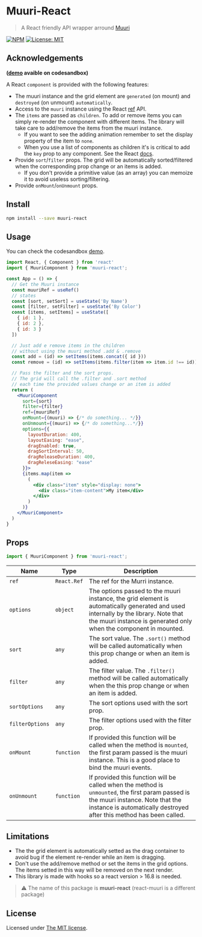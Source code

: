 # Muuri-React

> A React friendly API wrapper arround [Muuri](https://github.com/haltu/muuri)

[![NPM](https://img.shields.io/npm/v/muuri-react.svg)](https://www.npmjs.com/package/react-muuri) [![License: MIT](https://img.shields.io/badge/License-MIT-green.svg)](https://opensource.org/licenses/MIT)

## Acknowledgements

**([demo](https://codesandbox.io/s/muuri-react-pqtbx) avaible on codesandbox)**

A React `component` is provided with the following features:
- The muuri instance and the grid element are `generated` (on mount) and `destroyed` (on unmount) `automatically`.
- Access to the `muuri` instance using the React [ref](https://reactjs.org/docs/refs-and-the-dom.html#creating-refs) API.
- The `items` are passed as `children`. To add or remove items you can simply re-render the component with different items. The library will take care to add/remove the items from the muuri instance.
    - If you want to see the adding animation remember to set the display property of the item to `none`.
    - When you use a list of components as children it's is critical to add the `key` prop to any component. See the React [docs](https://reactjs.org/docs/lists-and-keys.html).
- Provide `sort`/`filter` props. The grid will be automatically sorted/filtered when the corresponding prop change or an items is added.
    - If you don't provide a primitive value (as an array) you can memoize it to avoid useless sorting/filtering. 
- Provide `onMount`/`onUnmount` props.

## Install

```bash
npm install --save muuri-react
```

## Usage

You can check the codesandbox [demo](https://codesandbox.io/s/muuri-react-pqtbx).
```jsx
import React, { Component } from 'react'
import { MuuriComponent } from 'muuri-react';

const App = () => {
  // Get the Muuri instance
  const muuriRef = useRef()
  // states
  const [sort, setSort] = useState('By Name')
  const [filter, setFilter] = useState('By Color')
  const [items, setItems] = useState([
    { id: 1 },
    { id: 2 },
    { id: 3 }
  ])

  // Just add e remove items in the children 
  // without using the muuri method .add & .remove
  const add = (id) => setItems(items.concat({ id })) 
  const remove = (id) => setItems(items.filter(item => item.id !== id))

  // Pass the filter and the sort props.
  // The grid will call the .filter and .sort method
  // each time the provided values change or an item is added
  return (
    <MuuriComponent
      sort={sort}
      filter={filter}
      ref={muuriRef}
      onMount={(muuri) => {/* do something... */}}
      onUnmount={(muuri) => {/* do something...*/}}
      options={{
        layoutDuration: 400,
        layoutEasing: "ease",
        dragEnabled: true,
        dragSortInterval: 50,
        dragReleaseDuration: 400,
        dragReleseEasing: "ease"
      }}>
      {items.map(item => 
        (
          <div class="item" style="display: none">
            <div class="item-content">My item</div>
          </div>
        )
      )}
    </MuuriComponent>
  )
}
```

## Props

```jsx
import { MuuriComponent } from 'muuri-react';
```

| Name | Type | Description |
| --- | --- | -- |
| `ref` | `React.Ref` | The ref for the Murri instance. |
| `options` | `object` | The options passed to the muuri instance, the grid element is automatically generated and used internally by the library. Note that the muuri instance is generated only when the component in mounted.  |
| `sort` | `any` | The sort value. The `.sort()` method will be called automatically when this prop change or when an item is added.  |
| `filter` | `any` | The filter value. The `.filter()` method will be called automatically when the this prop change or when an item is added. |
| `sortOptions` | `any` | The sort options used with the sort prop. |
| `filterOptions` | `any` | The filter options used with the filter prop. |
| `onMount` | `function` | If provided this function will be called when the method is `mounted`, the first param passed is the muuri instance. This is a good place to bind the muuri events. |
| `onUnmount` | `function` | If provided this function will be called when the method is `unmounted`, the first param passed is the muuri instance. Note that the instance is automatically destroyed after this method has been called. |

## Limitations

- The the grid element is automatically setted as the drag container to avoid bug if the element re-render while an item is dragging.
- Don't use the add/remove method or set the items in the grid options. The items setted in this way will be removed on the next render.
- This library is made with hooks so a react version > 16.8 is needed.

> ⚠️ The name of this package is **muuri-react** (react-muuri is a different package)

## License

Licensed under [The MIT license](https://github.com/mjtischler/react-muuri/blob/develop/LICENSE.md).
